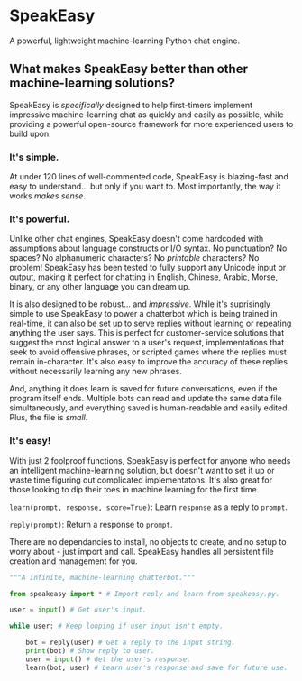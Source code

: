 # SpeakEasy

A powerful, lightweight machine-learning Python chat engine.

## What makes SpeakEasy better than other machine-learning solutions?

SpeakEasy is *specifically* designed to help first-timers implement impressive machine-learning chat as quickly and easily as possible, while providing a powerful open-source framework for more experienced users to build upon.

### It's simple.

At under 120 lines of well-commented code, SpeakEasy is blazing-fast and easy to understand... but only if you want to. Most importantly, the way it works *makes sense*.

### It's powerful.

Unlike other chat engines, SpeakEasy doesn't come hardcoded with assumptions about language constructs or I/O syntax. No punctuation? No spaces? No alphanumeric characters? No *printable* characters? No problem! SpeakEasy has been tested to fully support any Unicode input or output, making it perfect for chatting in English, Chinese, Arabic, Morse, binary, or any other language you can dream up.

It is also designed to be robust... and *impressive*. While it's suprisingly simple to use SpeakEasy to power a chatterbot which is being trained in real-time, it can also be set up to serve replies without learning or repeating anything the user says. This is perfect for customer-service solutions that suggest the most logical answer to a user's request, implementations that seek to avoid offensive phrases, or scripted games where the replies must remain in-character. It's also easy to improve the accuracy of these replies without necessarily learning any new phrases.

And, anything it does learn is saved for future conversations, even if the program itself ends. Multiple bots can read and update the same data file simultaneously, and everything saved is human-readable and easily edited. Plus, the file is *small*.

### It's easy!

With just 2 foolproof functions, SpeakEasy is perfect for anyone who needs an intelligent machine-learning solution, but doesn't want to set it up or waste time figuring out complicated implementatons. It's also great for those looking to dip their toes in machine learning for the first time.

`learn(prompt, response, score=True)`: Learn `response` as a reply to `prompt`.

`reply(prompt)`: Return a response to `prompt`.

There are no dependancies to install, no objects to create, and no setup to worry about - just import and call. SpeakEasy handles all persistent file creation and management for you.

```python
"""A infinite, machine-learning chatterbot."""

from speakeasy import * # Import reply and learn from speakeasy.py.

user = input() # Get user's input.

while user: # Keep looping if user input isn't empty.

    bot = reply(user) # Get a reply to the input string.
    print(bot) # Show reply to user.
    user = input() # Get the user's response.
    learn(bot, user) # Learn user's response and save for future use.
```
